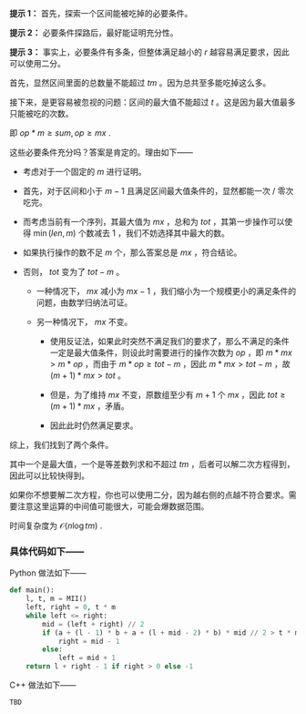**提示 1：** 首先，探索一个区间能被吃掉的必要条件。

**提示 2：** 必要条件探路后，最好能证明充分性。

**提示 3：** 事实上，必要条件有多条，但整体满足越小的 $r$ 越容易满足要求，因此可以使用二分。

首先，显然区间里面的总数量不能超过 $tm$ 。因为总共至多能吃掉这么多。

接下来，是更容易被忽视的问题：区间的最大值不能超过 $t$ 。这是因为最大值最多只能被吃的次数。

即 $op*m\geq sum, op\geq mx$ .

这些必要条件充分吗？答案是肯定的。理由如下——

- 考虑对于一个固定的 $m$ 进行证明。

- 首先，对于区间和小于 $m-1$ 且满足区间最大值条件的，显然都能一次 / 零次吃完。

- 而考虑当前有一个序列，其最大值为 $mx$ ，总和为 $tot$ ，其第一步操作可以使得 $\min(len, m)$ 个数减去 $1$ ，我们不妨选择其中最大的数。

- 如果执行操作的数不足 $m$ 个，那么答案总是 $mx$ ，符合结论。

- 否则， $tot$ 变为了 $tot-m$ 。

    - 一种情况下， $mx$ 减小为 $mx-1$ ，我们缩小为一个规模更小的满足条件的问题，由数学归纳法可证。

    - 另一种情况下， $mx$ 不变。
    
        - 使用反证法，如果此时突然不满足我们的要求了，那么不满足的条件一定是最大值条件，则设此时需要进行的操作次数为 $op$ ，即 $m*mx\gt m*op$ ，而由于 $m*op\geq tot-m$ ，因此 $m*mx\gt tot-m$ ，故 $(m+1)*mx\gt tot$ 。

        - 但是，为了维持 $mx$ 不变，原数组至少有 $m+1$ 个 $mx$ ，因此 $tot\geq (m+1)*mx$ ，矛盾。

        - 因此此时仍然满足要求。

综上，我们找到了两个条件。

其中一个是最大值，一个是等差数列求和不超过 $tm$ ，后者可以解二次方程得到，因此可以比较快得到。

如果你不想要解二次方程，你也可以使用二分，因为越右侧的点越不符合要求。需要注意这里运算的中间值可能很大，可能会爆数据范围。

时间复杂度为 $\mathcal{O}(n\log tm)$ .

### 具体代码如下——

Python 做法如下——

```Python []
def main():
    l, t, m = MII()
    left, right = 0, t * m
    while left <= right:
        mid = (left + right) // 2
        if (a + (l - 1) * b + a + (l + mid - 2) * b) * mid // 2 > t * m or a + (l + mid - 2) * b > t:
            right = mid - 1
        else:
            left = mid + 1
    return l + right - 1 if right > 0 else -1
```

C++ 做法如下——

```cpp []
TBD
```
